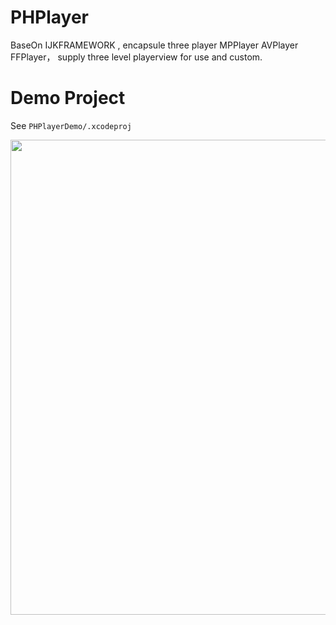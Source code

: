 # PHPlayer

BaseOn IJKFRAMEWORK ,   encapsule three player MPPlayer AVPlayer FFPlayer， supply three level playerview for use and custom.

Demo Project
==============
See `PHPlayerDemo/.xcodeproj`

<img src="https://raw.github.com/HeterPu/PHPlayer/master/Screenshots/1.png" width="760"><br/>
